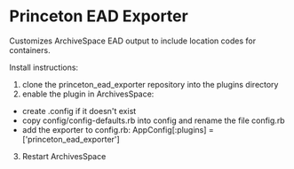 # Princeton EAD Exporter

Customizes ArchiveSpace EAD output to include location codes for containers.

Install instructions: 
1. clone the princeton_ead_exporter repository into the plugins directory 
2. enable the plugin in ArchivesSpace:
- create .config if it doesn't exist  
- copy config/config-defaults.rb into config and rename the file config.rb  
- add the exporter to config.rb: AppConfig[:plugins] = ['princeton_ead_exporter']  
3. Restart ArchivesSpace
